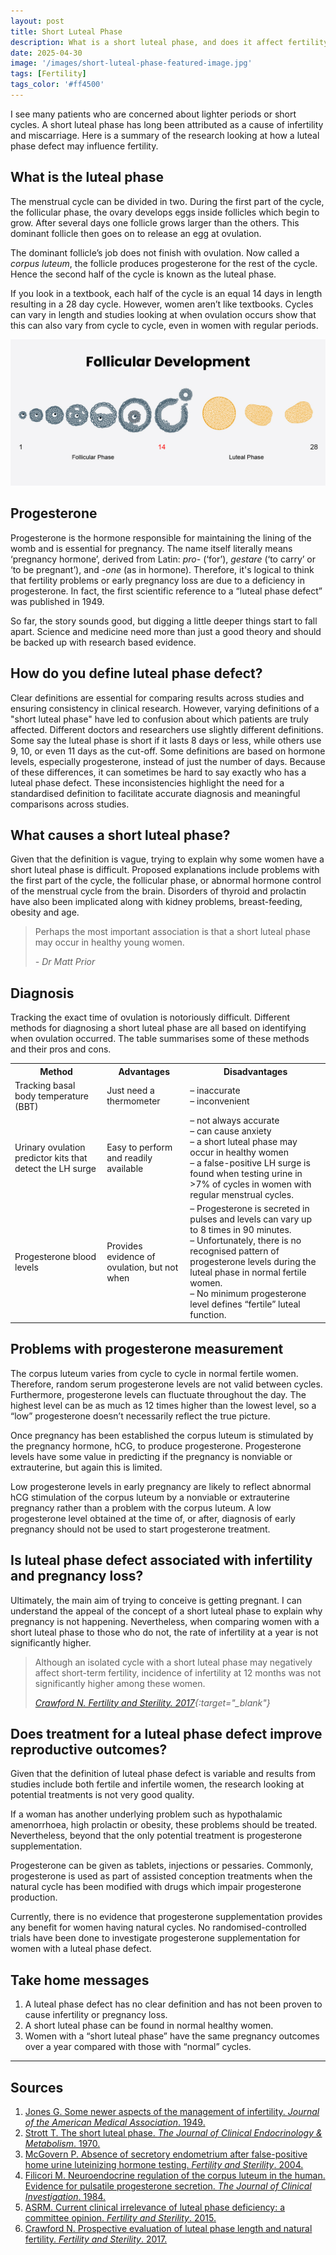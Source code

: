 ```yaml
---
layout: post
title: Short Luteal Phase
description: What is a short luteal phase, and does it affect fertility or miscarriage risk? We explore the science and myths behind this often-misunderstood diagnosis.
date: 2025-04-30
image: '/images/short-luteal-phase-featured-image.jpg'
tags: [Fertility]
tags_color: '#ff4500'
---
```


I see many patients who are concerned about lighter periods or short cycles. A short luteal phase has long been attributed as a cause of infertility and miscarriage.  Here is a summary of the research looking at how a luteal phase defect may influence fertility.

## What is the luteal phase

The menstrual cycle can be divided in two. During the first part of the cycle, the follicular phase, the ovary develops eggs inside follicles which begin to grow. After several days one follicle grows larger than the others. This dominant follicle then goes on to release an egg at ovulation.

The dominant follicle’s job does not finish with ovulation. Now called a *corpus luteum*, the follicle produces progesterone for the rest of the cycle. Hence the second half of the cycle is known as the luteal phase.

If you look in a textbook, each half of the cycle is an equal 14 days in length resulting in a 28 day cycle. However, women aren’t like textbooks. Cycles can vary in length and studies looking at when ovulation occurs show that this can also vary from cycle to cycle, even in women with regular periods.

![Diagram showing follicular development](/images/follicular-development.jpg)

## Progesterone
Progesterone is the hormone responsible for maintaining the lining of the womb and is essential for pregnancy. The name itself literally means ‘pregnancy hormone’, derived from Latin: *pro-* (‘for’), *gestare* (‘to carry’ or ‘to be pregnant’), and *-one* (as in hormone). Therefore, it's logical to think that fertility problems or early pregnancy loss are due to a deficiency in progesterone. In fact, the first scientific reference to a “luteal phase defect” was published in 1949.

So far, the story sounds good, but digging a little deeper things start to fall apart. Science and medicine need more than just a good theory and should be backed up with research based evidence.

## How do you define luteal phase defect?

Clear definitions are essential for comparing results across studies and ensuring consistency in clinical research. However, varying definitions of a "short luteal phase" have led to confusion about which patients are truly affected. Different doctors and researchers use slightly different definitions. Some say the luteal phase is short if it lasts 8 days or less, while others use 9, 10, or even 11 days as the cut-off. Some definitions are based on hormone levels, especially progesterone, instead of just the number of days. Because of these differences, it can sometimes be hard to say exactly who has a luteal phase defect. These inconsistencies highlight the need for a standardised definition to facilitate accurate diagnosis and meaningful comparisons across studies.

## What causes a short luteal phase?

Given that the definition is vague, trying to explain why some women have a short luteal phase is difficult. Proposed explanations include problems with the first part of the cycle, the follicular phase, or abnormal hormone control of the menstrual cycle from the brain. Disorders of thyroid and prolactin have also been implicated along with kidney problems, breast-feeding, obesity and age.

> Perhaps the most important association is that a short luteal phase may occur in healthy young women.
>
> <cite>- Dr Matt Prior </cite>

## Diagnosis

Tracking the exact time of ovulation is notoriously difficult. Different methods for diagnosing a short luteal phase are all based on identifying when ovulation occurred. The table summarises some of these methods and their pros and cons.

<div class="table-container">
  <table>
<tr><th>Method</th><th>Advantages</th><th>Disadvantages</th></tr>
<tr><td>Tracking basal body temperature (BBT)</td><td>Just need a thermometer</td><td>– inaccurate  <br>– inconvenient</td></tr>
<tr><td>Urinary ovulation predictor kits that detect the LH surge</td><td>Easy to perform and readily available</td><td>– not always accurate  <br>– can cause anxiety  <br>– a short luteal phase may occur in healthy women  <br>– a false-positive LH surge is found when testing urine in &gt;7% of cycles in women with regular menstrual cycles.</td></tr>
<tr><td>Progesterone blood levels</td><td>Provides evidence of ovulation, but not when</td><td>– Progesterone is secreted in pulses and levels can vary up to 8 times in 90 minutes.  <br>– Unfortunately, there is no recognised pattern of progesterone levels during the luteal phase in normal fertile women.  <br>– No minimum progesterone level defines “fertile” luteal function.</td></tr>
</table>
</div>

## Problems with progesterone measurement

The corpus luteum varies from cycle to cycle in normal fertile women. Therefore, random serum progesterone levels are not valid between cycles. Furthermore, progesterone levels can fluctuate throughout the day. The highest level can be as much as 12 times higher than the lowest level, so a “low” progesterone doesn’t necessarily reflect the true picture.

Once pregnancy has been established the corpus luteum is stimulated by the pregnancy hormone, hCG, to produce progesterone. Progesterone levels have some value in predicting if the pregnancy is nonviable or extrauterine, but again this is limited.

Low progesterone levels in early pregnancy are likely to reflect abnormal hCG stimulation of the corpus luteum by a nonviable or extrauterine pregnancy rather than a problem with the corpus luteum. A low progesterone level obtained at the time of, or after, diagnosis of early pregnancy should not be used to start progesterone treatment.

## Is luteal phase defect associated with infertility and pregnancy loss?

Ultimately, the main aim of trying to conceive is getting pregnant. I can understand the appeal of the concept of a short luteal phase to explain why pregnancy is not happening. Nevertheless, when comparing women with a short luteal phase to those who do not, the rate of infertility at a year is not significantly higher.

> Although an isolated cycle with a short luteal phase may negatively affect short-term fertility, incidence of infertility at 12 months was not significantly higher among these women.  
>  
> <cite> [Crawford N. Fertility and Sterility. 2017](https://doi.org/10.1016/j.fertnstert.2016.11.022){:target="_blank"}</cite>

## Does treatment for a luteal phase defect improve reproductive outcomes?

Given that the definition of luteal phase defect is variable and results from studies include both fertile and infertile women, the research looking at potential treatments is not very good quality.

If a woman has another underlying problem such as hypothalamic amenorrhoea, high prolactin or obesity, these problems should be treated. Nevertheless, beyond that the only potential treatment is progesterone supplementation.

Progesterone can be given as tablets, injections or pessaries. Commonly, progesterone is used as part of assisted conception treatments when the natural cycle has been modified with drugs which impair progesterone production.

Currently, there is no evidence that progesterone supplementation provides any benefit for women having natural cycles. No randomised-controlled trials have been done to investigate progesterone supplementation for women with a luteal phase defect.

## Take home messages

1. A luteal phase defect has no clear definition and has not been proven to cause infertility or pregnancy loss.  
2. A short luteal phase can be found in normal healthy women.  
3. Women with a “short luteal phase” have the same pregnancy outcomes over a year compared with those with “normal” cycles.

***

## Sources
1. [Jones G. Some newer aspects of the management of infertility. *Journal of the American Medical Association*. 1949.](https://doi.org/10.1001/jama.1949.02910160013004)  
2. [Strott T. The short luteal phase. *The Journal of Clinical Endocrinology & Metabolism*. 1970.](https://doi.org/10.1210/jcem-30-2-246)  
3. [McGovern P. Absence of secretory endometrium after false-positive home urine luteinizing hormone testing. *Fertility and Sterility*. 2004.](https://doi.org/10.1016/j.fertnstert.2004.03.070)  
4. [Filicori M. Neuroendocrine regulation of the corpus luteum in the human. Evidence for pulsatile progesterone secretion. *The Journal of Clinical Investigation*. 1984.](https://www.jci.org/articles/view/111370)  
5. [ASRM. Current clinical irrelevance of luteal phase deficiency: a committee opinion. *Fertility and Sterility*. 2015.](https://www.sciencedirect.com/science/article/pii/S0015028215000424?casa_token=-MEpaYfH3Y0AAAAA:vtqCb5Aa13XwpynL5Y6TrB11_8wcUXj8bhb8C2gTg4xBGVQ1RNTTy3P9sjBQV12yajio-72UQw)  
6. [Crawford N. Prospective evaluation of luteal phase length and natural fertility. *Fertility and Sterility*. 2017.](https://doi.org/10.1016/j.fertnstert.2016.11.022)
